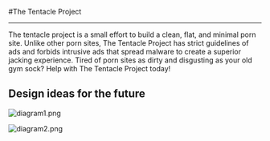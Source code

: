 #The Tentacle Project

---------------------

The tentacle project is a small effort to build a clean, flat, and minimal porn site. Unlike other porn sites, The Tentacle Project has strict guidelines of ads 
and forbids intrusive ads that spread malware to create a superior jacking experience. Tired of porn sites as dirty and disgusting as your old gym sock? Help with The Tentacle Project today!  

## Design ideas for the future

![diagram1.png](https://raw.githubusercontent.com/mypetbirdrules/tentacles/master/diagram.png)

![diagram2.png](https://raw.githubusercontent.com/mypetbirdrules/tentacles/master/diagram2.png)
